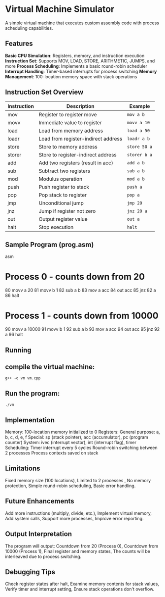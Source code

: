 # Virtual Machine Simulator
A simple virtual machine that executes custom assembly code with process scheduling capabilities.

## Features   
   **Basic CPU Simulation**: Registers, memory, and instruction execution
   **Instruction Set**: Supports MOV, LOAD, STORE, ARITHMETIC, JUMPS, and more
   **Process Scheduling**: Implements a basic round-robin scheduler
   **Interrupt Handling**: Timer-based interrupts for process switching
   **Memory Management**: 100-location memory space with stack operations

## Instruction Set Overview

| Instruction | Description                          | Example           |
|-------------|--------------------------------------|-------------------|
| mov         | Register to register move            | `mov a b`         |
| movv        | Immediate value to register          | `movv a 10`       |
| load        | Load from memory address             | `load a 50`       |
| loadr       | Load from register-indirect address  | `loadr a b`       |
| store       | Store to memory address              | `store 50 a`      |
| storer      | Store to register-indirect address   | `storer b a`      |
| add         | Add two registers (result in acc)    | `add a b`         |
| sub         | Subtract two registers               | `sub a b`         |
| mod         | Modulus operation                    | `mod a b`         |
| push        | Push register to stack               | `push a`          |
| pop         | Pop stack to register                | `pop a`           |
| jmp         | Unconditional jump                   | `jmp 20`          |
| jnz         | Jump if register not zero            | `jnz 20 a`        |
| out         | Output register value                | `out a`           |
| halt        | Stop execution                       | `halt`            |

## Sample Program (prog.asm)
asm
# Process 0 - counts down from 20
80 movv a 20
81 movv b 1
82 sub a b
83 mov a acc
84 out acc
85 jnz 82 a
86 halt

# Process 1 - counts down from 10000
90 movv a 10000
91 movv b 1
92 sub a b
93 mov a acc
94 out acc
95 jnz 92 a
96 halt

## Running
## compile the virtual machine: 
    g++ -o vm vm.cpp
## Run the  program: 
    ./vm

## Implementation 
  Memory: 100-location memory initialized to 0
  Registers:
          General purpose: a, b, c, d, e, f
          Special: sp (stack pointer), acc (accumulator), pc (program counter)
          System: ivec (interrupt vector), int (interrupt flag), timer
  Scheduling:
          Timer interrupt every 5 cycles
          Round-robin switching between 2 processes
          Process contexts saved on stack

## Limitations
   Fixed memory size (100 locations),
   Limited to 2 processes ,
   No memory protection,
   Simple round-robin scheduling,
   Basic error handling.

## Future Enhancements
   Add more instructions (multiply, divide, etc.),
   Implement virtual memory,
   Add system calls,
   Support more processes,
   Improve error reporting.

## Output Interpretation
   The program will output:
                       Countdown from 20 (Process 0),
                       Countdown from 10000 (Process 1),
                       Final register and memory states,
                       The counts will be interleaved due to process switching.

## Debugging Tips
  Check register states after halt,
    Examine memory contents for stack values,
    Verify timer and interrupt setting,
    Ensure stack operations don't overflow.
